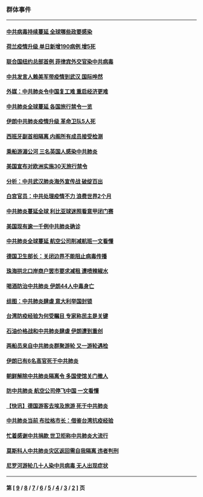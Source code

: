 ### 群体事件
---
#### [中共病毒持续蔓延 全球哪些政要感染](../../pages/ncid279/n11938672.md) 
#### [荷兰疫情升级 单日新增190病例 增5死](../../pages/ncid279/n11938364.md) 
#### [联合国纽约总部首例 菲律宾外交官染中共病毒](../../pages/ncid279/n11937995.md) 
#### [中共发言人赖美军带疫情到武汉 国际哗然](../../pages/ncid279/n11936484.md) 
#### [外媒：中共肺炎令中国复工难 重启经济更难](../../pages/ncid279/n11936267.md) 
#### [中共肺炎全球蔓延 各国旅行禁令一览](../../pages/ncid279/n11936089.md) 
#### [伊朗中共肺炎疫情升级 革命卫队5人死](../../pages/ncid279/n11935711.md) 
#### [西班牙副首相隔离 内阁所有成员接受检测](../../pages/ncid279/n11935473.md) 
#### [乘船游湄公河 三名英国人感染中共肺炎](../../pages/ncid279/n11935074.md) 
#### [美国宣布对欧洲实施30天旅行禁令](../../pages/ncid279/n11933815.md) 
#### [分析：中共武汉肺炎海外宣传战 破绽百出](../../pages/ncid279/n11933338.md) 
#### [白宫官员：中共处理疫情不力 浪费世界2个月](../../pages/ncid279/n11932744.md) 
#### [中共肺炎蔓延全球 利比亚球迷照看意甲闭门赛](../../pages/ncid279/n11932771.md) 
#### [美国现有逾一千例中共肺炎确诊](../../pages/ncid279/n11932451.md) 
#### [中共肺炎全球蔓延 航空公司削减航班一文看懂](../../pages/ncid279/n11927605.md) 
#### [德国卫生部长：关闭边界不能阻止病毒传播](../../pages/ncid279/n11932205.md) 
#### [珠海拱北口岸商户罢市要求减租 遭喷辣椒水](../../pages/ncid279/n11932104.md) 
#### [喝酒防治中共肺炎 伊朗44人中毒身亡](../../pages/ncid279/n11930504.md) 
#### [组图：中共肺炎肆虐 意大利举国封锁](../../pages/ncid279/n11930070.md) 
#### [台湾防疫经验为何受瞩目 专家称民主是关键](../../pages/ncid279/n11930107.md) 
#### [石油价格战和中共肺炎肆虐 伊朗遭到重创](../../pages/ncid279/n11929929.md) 
#### [两船员来自中共肺炎群聚游轮 又一游轮遇检](../../pages/ncid279/n11929594.md) 
#### [伊朗已有6名高官死于中共肺炎](../../pages/ncid279/n11927777.md) 
#### [朝鲜解除中共肺炎隔离令 多国使馆关门撤人](../../pages/ncid279/n11926849.md) 
#### [防中共肺炎 航空公司停飞中国 一文看懂](../../pages/ncid279/n11866800.md) 
#### [【快讯】德国游客去埃及旅游 死于中共肺炎](../../pages/ncid279/n11925207.md) 
#### [中共肺炎当前 布拉格市长：借鉴台湾抗疫经验](../../pages/ncid279/n11925089.md) 
#### [忙着感谢中共捐款 世卫拒称中共肺炎大流行](../../pages/ncid279/n11924807.md) 
#### [莫斯科人中共肺炎灾区返回需自我隔离 违者判刑](../../pages/ncid279/n11925005.md) 
#### [尼罗河游轮几十人染中共病毒 无人出现症状](../../pages/ncid279/n11924545.md) 

---
#### 第 [ [9](./9.md) / [8](./8.md) / [7](./7.md) / [6](./6.md) / [5](./5.md) / [4](./4.md) / [3](./3.md) / [2](./2.md) ] 页
